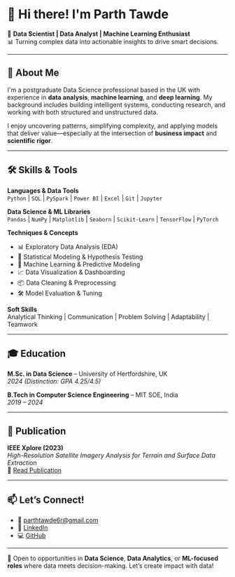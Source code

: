 # 👋 Hi there! I'm Parth Tawde

🎯 **Data Scientist | Data Analyst | Machine Learning Enthusiast**  
📊 Turning complex data into actionable insights to drive smart decisions.

---

## 🧠 About Me

I'm a postgraduate Data Science professional based in the UK with experience in **data analysis**, **machine learning**, and **deep learning**. My background includes building intelligent systems, conducting research, and working with both structured and unstructured data.

I enjoy uncovering patterns, simplifying complexity, and applying models that deliver value—especially at the intersection of **business impact** and **scientific rigor**.

---

## 🛠️ Skills & Tools

**Languages & Data Tools**  
`Python` | `SQL` | `PySpark` | `Power BI` | `Excel` | `Git` | `Jupyter`

**Data Science & ML Libraries**  
`Pandas` | `NumPy` | `Matplotlib` | `Seaborn` | `Scikit-Learn` | `TensorFlow` | `PyTorch`

**Techniques & Concepts**  
- 📊 Exploratory Data Analysis (EDA)  
- 🧪 Statistical Modeling & Hypothesis Testing  
- 🤖 Machine Learning & Predictive Modeling  
- 📈 Data Visualization & Dashboarding  
- 📦 Data Cleaning & Preprocessing  
- 🛠️ Model Evaluation & Tuning  

**Soft Skills**  
Analytical Thinking | Communication | Problem Solving | Adaptability | Teamwork

---

## 🎓 Education

**M.Sc. in Data Science** – University of Hertfordshire, UK  
_2024 (Distinction: GPA 4.25/4.5)_

**B.Tech in Computer Science Engineering** – MIT SOE, India  
_2019 – 2024_

---

## 🏅 Publication

**IEEE Xplore (2023)**  
_High-Resolution Satellite Imagery Analysis for Terrain and Surface Data Extraction_  
🔗 [Read Publication](https://ieeexplore.ieee.org/abstract/document/10392073)

---

## 📫 Let’s Connect!

- 📧 parthtawde6r@gmail.com  
- 🔗 [LinkedIn](https://linkedin.com/in/parth-tawde)  
- 💻 [GitHub](https://github.com/Imparth2803)


---

🚀 Open to opportunities in **Data Science**, **Data Analytics**, or **ML-focused roles** where data meets decision-making. Let’s create impact with data!

